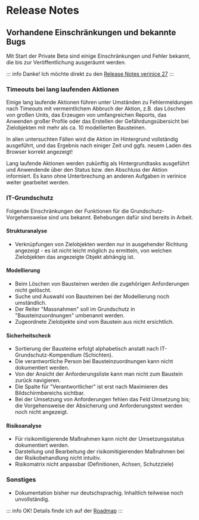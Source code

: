# Release Notes

## Vorhandene Einschränkungen und bekannte Bugs

Mit Start der Private Beta sind einige Einschränkungen und Fehler bekannt, die bis zur Veröffentlichung ausgeräumt werden.

::: info Danke! Ich möchte direkt zu den [Release Notes verinice 27](verinice-27)
:::

### Timeouts bei lang laufenden Aktionen

Einige lang laufende Aktionen führen unter Umständen zu Fehlermeldungen nach Timeouts mit vermeintlichem Abbruch der Aktion, z.B. das Löschen von großen Units, das Erzeugen von umfangreichen Reports, das Anwenden großer Profile oder das Erstellen der Gefährdungsübersicht bei Zielobjekten mit mehr als ca. 10 modellierten Bausteinen.

In allen untersuchten Fällen wird die Aktion im Hintergrund vollständig ausgeführt, und das Ergebnis nach einiger Zeit und ggfs. neuem Laden des Browser korrekt angezeigt!

Lang laufende Aktionen werden zukünftig als Hintergrundtasks ausgeführt und Anwendende über den Status bzw. den Abschluss der Aktion informiert. Es kann ohne Unterbrechung an anderen Aufgaben in verinice weiter gearbeitet werden.

### IT-Grundschutz

Folgende Einschränkungen der Funktionen für die Grundschutz-Vorgehensweise sind uns bekannt. Behebungen dafür sind bereits in Arbeit.

#### Strukturanalyse

- Verknüpfungen von Zielobjekten werden nur in ausgehender Richtung angezeigt - es ist nicht leicht möglich zu ermitteln, von welchen Zielobjekten das angezeigte Objekt abhängig ist.

#### Modellierung

- Beim Löschen von Bausteinen werden die zugehörigen Anforderungen nicht gelöscht.
- Suche und Auswahl von Bausteinen bei der Modellierung noch umständlich.
- Der Reiter "Massnahmen" soll im Grundschutz in "Bausteinzuordnungen" umbenannt werden.
- Zugeordnete Zielobjekte sind vom Baustein aus nicht ersichtlich.

#### Sicherheitscheck

- Sortierung der Bausteine erfolgt alphabetisch anstatt nach IT-Grundschutz-Kompendium (Schichten).
- Die verantwortliche Person bei Bausteinzuordnungen kann nicht dokumentiert werden.
- Von der Ansicht der Anforderungsliste kann man nicht zum Baustein zurück navigieren.
- Die Spalte für "Verantwortlicher" ist erst nach Maximieren des Bildschirmbereichs sichtbar.
- Bei der Umsetzung von Anforderungen fehlen das Feld Umsetzung bis; die Vorgehensweise der Absicherung und Anforderungstext werden noch nicht angezeigt.

#### Risikoanalyse

- Für risikomitigierende Maßnahmen kann nicht der Umsetzungsstatus dokumentiert werden.
- Darstellung und Bearbeitung der risikomitigierenden Maßnahmen bei der Risikobehandlung nicht intuitiv.
- Risikomatrix nicht anpassbar (Definitionen, Achsen, Schutzziele)

### Sonstiges

- Dokumentation bisher nur deutschsprachig. Inhaltlich teilweise noch unvollständig.

::: info OK! Details finde ich auf der [Roadmap](../roadmap/)
:::
